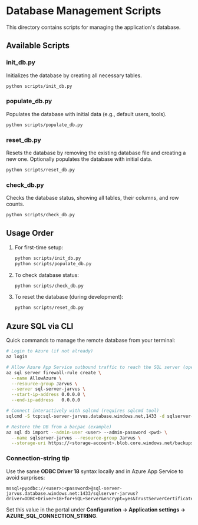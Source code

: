 # Database Management Scripts

This directory contains scripts for managing the application's database.

## Available Scripts

### init_db.py
Initializes the database by creating all necessary tables.
```bash
python scripts/init_db.py
```

### populate_db.py
Populates the database with initial data (e.g., default users, tools).
```bash
python scripts/populate_db.py
```

### reset_db.py
Resets the database by removing the existing database file and creating a new one.
Optionally populates the database with initial data.
```bash
python scripts/reset_db.py
```

### check_db.py
Checks the database status, showing all tables, their columns, and row counts.
```bash
python scripts/check_db.py
```

## Usage Order

1. For first-time setup:
   ```bash
   python scripts/init_db.py
   python scripts/populate_db.py
   ```

2. To check database status:
   ```bash
   python scripts/check_db.py
   ```

3. To reset the database (during development):
   ```bash
   python scripts/reset_db.py
   ```

## Azure SQL via CLI

Quick commands to manage the remote database from your terminal:

```bash
# Login to Azure (if not already)
az login

# Allow Azure App Service outbound traffic to reach the SQL server (opens to all Azure services)
az sql server firewall-rule create \
  --name AllowAzure \
  --resource-group Jarvus \
  --server sql-server-jarvus \
  --start-ip-address 0.0.0.0 \
  --end-ip-address   0.0.0.0

# Connect interactively with sqlcmd (requires sqlcmd tool)
sqlcmd -S tcp:sql-server-jarvus.database.windows.net,1433 -d sqlserver-jarvus -U <user> -P <password> -G

# Restore the DB from a bacpac (example)
az sql db import --admin-user <user> --admin-password <pwd> \
  --name sqlserver-jarvus --resource-group Jarvus \
  --storage-uri https://<storage-account>.blob.core.windows.net/backups/latest.bacpac
```

### Connection-string tip

Use the same **ODBC Driver 18** syntax locally and in Azure App Service to avoid surprises:

```
mssql+pyodbc://<user>:<password>@sql-server-jarvus.database.windows.net:1433/sqlserver-jarvus?driver=ODBC+Driver+18+for+SQL+Server&encrypt=yes&TrustServerCertificate=yes&timeout=300&connect_timeout=300
```

Set this value in the portal under **Configuration → Application settings → AZURE_SQL_CONNECTION_STRING**. 